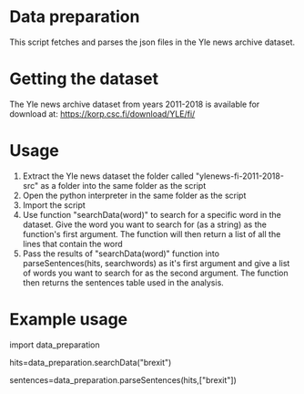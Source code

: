 # Data preparation
This script fetches and parses the json files in the Yle news archive dataset.

# Getting the dataset
The Yle news archive dataset from years 2011-2018 is available for download at:
https://korp.csc.fi/download/YLE/fi/

# Usage
1. Extract the Yle news dataset the folder called "ylenews-fi-2011-2018-src" as a folder into the same folder as the script
2. Open the python interpreter in the same folder as the script
3. Import the script
4. Use function "searchData(word)" to search for a specific word in the dataset. Give the word you want to search for (as a string) as the function's first argument. The function will then return a list of all the lines that contain the word
5. Pass the results of "searchData(word)" function into parseSentences(hits, searchwords) as it's first argument and give a list of words you want to search for as the second argument. The function then returns the sentences table used in the analysis.

# Example usage

import data_preparation

hits=data_preparation.searchData("brexit")

sentences=data_preparation.parseSentences(hits,["brexit"])